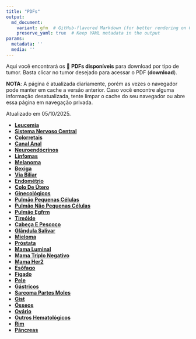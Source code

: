 ```yaml
---
title: "PDFs"
output: 
  md_document:
    variant: gfm  # GitHub-flavored Markdown (for better rendering on GitHub)
    preserve_yaml: true  # Keep YAML metadata in the output
params:
  metadata: ''
  media: ''
---
```


<script async src="https://scripts.simpleanalyticscdn.com/latest.js"></script>

Aqui você encontrará os 📝 **PDFs disponíveis** para download por tipo
de tumor. Basta clicar no tumor desejado para acessar o PDF
(**download**).

**NOTA**: A página é atualizada diariamente, porém as vezes o navegador
pode manter em cache a versão anterior. Caso você encontre alguma
informação desatualizada, tente limpar o cache do seu navegador ou abre
essa página em navegação privada.

Atualizado em 05/10/2025.

- [**Leucemia**](https://coeoralmeds-e768.restdb.io/media/68e1ff670d20f725000214b3?download=true)
- [**Sistema Nervoso
  Central**](https://coeoralmeds-e768.restdb.io/media/68e1ff690d20f725000214b6?download=true)
- [**Colorretais**](https://coeoralmeds-e768.restdb.io/media/68e1ff6c0d20f725000214bb?download=true)
- [**Canal
  Anal**](https://coeoralmeds-e768.restdb.io/media/68e1ff6e0d20f725000214bc?download=true)
- [**Neuroendócrinos**](https://coeoralmeds-e768.restdb.io/media/68e1ff6f0d20f725000214be?download=true)
- [**Linfomas**](https://coeoralmeds-e768.restdb.io/media/68e1ff710d20f725000214c1?download=true)
- [**Melanoma**](https://coeoralmeds-e768.restdb.io/media/68e1ff730d20f725000214c3?download=true)
- [**Bexiga**](https://coeoralmeds-e768.restdb.io/media/68e1ff750d20f725000214c5?download=true)
- [**Via
  Biliar**](https://coeoralmeds-e768.restdb.io/media/68e1ff760d20f725000214c7?download=true)
- [**Endométrio**](https://coeoralmeds-e768.restdb.io/media/68e1ff780d20f725000214c9?download=true)
- [**Colo De
  Útero**](https://coeoralmeds-e768.restdb.io/media/68e1ff7a0d20f725000214cb?download=true)
- [**Ginecológicos**](https://coeoralmeds-e768.restdb.io/media/68e1ff7c0d20f725000214cd?download=true)
- [**Pulmão Pequenas
  Células**](https://coeoralmeds-e768.restdb.io/media/68e1ff7e0d20f725000214cf?download=true)
- [**Pulmão Não Pequenas
  Células**](https://coeoralmeds-e768.restdb.io/media/68e1ff7f0d20f725000214d1?download=true)
- [**Pulmão
  Egfrm**](https://coeoralmeds-e768.restdb.io/media/68e1ff810d20f725000214d3?download=true)
- [**Tireóide**](https://coeoralmeds-e768.restdb.io/media/68e1ff850d20f725000214d7?download=true)
- [**Cabeça E
  Pescoço**](https://coeoralmeds-e768.restdb.io/media/68e1ff860d20f725000214d9?download=true)
- [**Glândula
  Salivar**](https://coeoralmeds-e768.restdb.io/media/68e1ff880d20f725000214df?download=true)
- [**Mieloma**](https://coeoralmeds-e768.restdb.io/media/68e1ff8a0d20f725000214e1?download=true)
- [**Próstata**](https://coeoralmeds-e768.restdb.io/media/68e1ff8b0d20f725000214e3?download=true)
- [**Mama
  Luminal**](https://coeoralmeds-e768.restdb.io/media/68e1ff8f0d20f725000214e7?download=true)
- [**Mama Triplo
  Negativo**](https://coeoralmeds-e768.restdb.io/media/68e1ff910d20f725000214e9?download=true)
- [**Mama
  Her2**](https://coeoralmeds-e768.restdb.io/media/68e1ff930d20f725000214eb?download=true)
- [**Esôfago**](https://coeoralmeds-e768.restdb.io/media/68e1ff940d20f725000214ec?download=true)
- [**Fígado**](https://coeoralmeds-e768.restdb.io/media/68e1ff960d20f725000214ef?download=true)
- [**Pele**](https://coeoralmeds-e768.restdb.io/media/68e1ff990d20f725000214f1?download=true)
- [**Gástricos**](https://coeoralmeds-e768.restdb.io/media/68e1ff9a0d20f725000214f3?download=true)
- [**Sarcoma Partes
  Moles**](https://coeoralmeds-e768.restdb.io/media/68e1ff9c0d20f725000214f5?download=true)
- [**Gist**](https://coeoralmeds-e768.restdb.io/media/68e1ff9e0d20f725000214f7?download=true)
- [**Ósseos**](https://coeoralmeds-e768.restdb.io/media/68e1ff9f0d20f725000214f8?download=true)
- [**Ovário**](https://coeoralmeds-e768.restdb.io/media/68e1ffa10d20f725000214fa?download=true)
- [**Outros
  Hematológicos**](https://coeoralmeds-e768.restdb.io/media/68e1ffa30d20f725000214fc?download=true)
- [**Rim**](https://coeoralmeds-e768.restdb.io/media/68e1ffa40d20f725000214fe?download=true)
- [**Pâncreas**](https://coeoralmeds-e768.restdb.io/media/68e1ffa60d20f72500021500?download=true)
